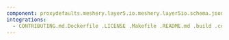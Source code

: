 ```yaml
---
component: proxydefaults.meshery.layer5.io.meshery.layer5io.schema.json
integrations:
  - CONTRIBUTING.md.Dockerfile .LICENSE .Makefile .README.md .build .consul .go.mod .go.sum .helpers .internal .main.go .output .proxydefaults.meshery.layer5.io.meshery.layer5io.schema.json.md .templates .tests
---
```

